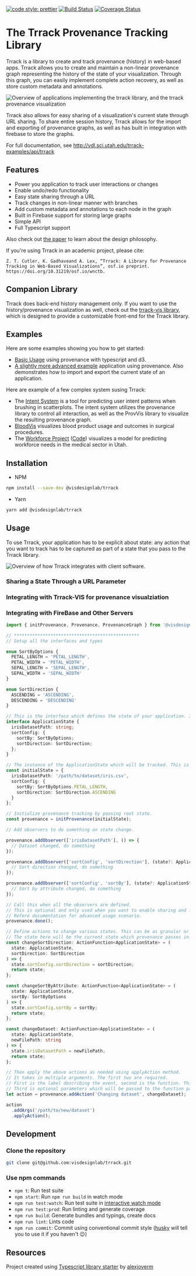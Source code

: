[![code style: prettier](https://img.shields.io/badge/code_style-prettier-ff69b4.svg?style=flat-square)](https://github.com/prettier/prettier)
[![Build Status](https://travis-ci.com/visdesignlab/provenance-lib-core.svg?branch=master)](https://travis-ci.com/visdesignlab/provenance-lib-core)
[![Coverage Status](https://coveralls.io/repos/github/visdesignlab/provenance-lib-core/badge.svg?branch=master)](https://coveralls.io/github/visdesignlab/provenance-lib-core?branch=master)

# The Trrack Provenance Tracking Library

Trrack is a library to create and track provenance (history) in web-based apps. Trrack allows you to create and maintain a non-linear provenance graph representing the history of the state of your visualization. Through this graph, you can easily implement complete action recovery, as well as store custom metadata and annotations.

![Overview of applications implementing the trrack library, and the trrack provenance visualization](trrack_overview.png)

Trrack also allows for easy sharing of a visualization's current state through URL sharing. To share entire session history, Trrack allows for the import and exporting of provenance graphs, as well as has built in integration with firebase to store the graphs. 

For full documentation, see http://vdl.sci.utah.edu/trrack-examples/api/trrack

## Features

- Power you application to track user interactions or changes
- Enable undo/redo functionality
- Easy state sharing through a URL
- Track changes in non-linear manner with branches
- Add custom metadata and annotations to each node in the graph
- Built in Firebase support for storing large graphs
- Simple API
- Full Typescript support

Also check out [the paper](https://doi.org/10.31219/osf.io/wnctb) to learn about the design philosophy.

If you're using Trrack in an academic project, please cite: 

```
Z. T. Cutler, K. Gadhaveand A. Lex, “Trrack: A Library for Provenance Tracking in Web-Based Visualizations”, osf.io preprint. https://doi.org/10.31219/osf.io/wnctb.
```

## Companion Library 

Trrack does back-end history management only. If you want to use the history/provenance visualization as well, check out the [trrack-vis library](https://github.com/visdesignlab/trrack-vis), which is designed to provide a customizable front-end for the Trrack library.


## Examples

Here are some examples showing you how to get started: 

 * [Basic Usage](https://github.com/visdesignlab/trrack-examples) using provenance with typescript and d3.
 * [A slightly more advanced example](https://github.com/visdesignlab/provenance-lib-core-demo) application using provenance. Also demonstrates how to import and export the current state of an application.



Here are example of a few complex system susing Trrack:

 * The [Intent System](https://github.com/visdesignlab/intent-system) is a tool for predicting user intent patterns when brushing in scatterplots. The intent system utilizes the provenance library to control all interaction, as well as the ProvVis library to visualize the resulting provenance graph.
 * [BloodVis](https://github.com/visdesignlab/bloodvis) visualizes blood product usage and outcomes in surgical procedures. 
 * The [Workforce Project](http://vdl.sci.utah.edu/workforce-frontend/) ([Code](https://github.com/visdesignlab/workforce-frontend)) visualizes a model for predicting workforce needs in the medical sector in Utah.


## Installation

- NPM

```bash
npm install --save-dev @visdesignlab/trrack
```

- Yarn

```bash
yarn add @visdesignlab/trrack
```

## Usage

To use Trrack, your application has to be explicit about state: any action that you want to track has to be captured as part of a state that you pass to the Trrack library. 


![Overview of how Trrack integrates with client software.](trrack_architecture.png)


### Sharing a State Through a URL Parameter

### Integrating with Trrack-VIS for provenance visualziation

### Integrating with FireBase and Other Servers





```typescript
import { initProvenance, Provenance, ProvenanceGraph } from '@visdesignlab/trrack';

// ************************************************
// Setup all the interfaces and types

enum SortByOptions {
  PETAL_LENGTH = 'PETAL_LENGTH',
  PETAL_WIDTH = 'PETAL_WIDTH',
  SEPAL_LENGTH = 'SEPAL_LENGTH',
  SEPAL_WIDTH = 'SEPAL_WIDTH'
}

enum SortDirection {
  ASCENDING = 'ASCENDING',
  DESCENDING = 'DESCENDING'
}

// This is the interface which defines the state of your application. Instance of this interface will be tracked
interface ApplicationState {
  irisDatasetPath: string;
  sortConfig: {
    sortBy: SortByOptions;
    sortDirection: SortDirection;
  };
}

// The instance of the ApplicationState which will be tracked. This is also the root state in Provenance Graph
const initialState = {
  irisDatasetPath: '/path/to/dataset/iris.csv',
  sortConfig: {
    sortBy: SortByOptions.PETAL_LENGTH,
    sortDirection: SortDirection.ASCENDING
  }
};

// Initialize provenance tracking by passing root state.
const provenance = initProvenance(initialState);

// Add observers to do something on state change.

provenance.addObserver(['irisDatasetPath'], () => {
  // Dataset changed, do something
});

provenance.addObserver(['sortConfig', 'sortDirection'], (state?: ApplicationState) => {
  // Sort direction changed, do something
});

provenance.addObserver(['sortConfig', 'sortBy'], (state?: ApplicationState) => {
  // Sort by attribute changed, do something
});

// Call this when all the observers are defined.
// This is optional and only used when you want to enable sharing and loading states from URL.
// Refere documentation for advanced usage scenario.
provenance.done();

// Define actions to change various states. This can be as granular or coarse as you wish.
// The state here will be the current state which provenance passes in.
const changeSortDirection: ActionFunction<ApplicationState> = (
  state: ApplicationState,
  sortDirection: SortDirection
) => {
  state.sortConfig.sortDirection = sortDirection;
  return state;
};

const changeSortByAttribute: ActionFunction<ApplicationState> = (
  state: ApplicationState,
  sortBy: SortByOptions
) => {
  state.sortConfig.sortBy = sortBy;
  return state;
};

const changeDataset: ActionFunction<ApplicationState> = (
  state: ApplicationState,
  newFilePath: string
) => {
  state.irisDatasetPath = newFilePath;
  return state;
};

// Then apply the above actions as needed using applyAction method.
// It takes in multiple arguments. The first two are required.
// First is the label describing the event, second is the function. This can be anonymous function.
// Third is optional parameters which will be passed to the function passed as second arguments.
let action = provenance.addAction('Changing dataset', changeDataset);

action
  .addArgs('/path/to/new/dataset')
  .applyAction();

```

## Development

### Clone the repository

```bash
git clone git@github.com:visdesignlab/trrack.git
```

### Use npm commands

- `npm t`: Run test suite
- `npm start`: Run `npm run build` in watch mode
- `npm run test:watch`: Run test suite in [interactive watch mode](http://facebook.github.io/jest/docs/cli.html#watch)
- `npm run test:prod`: Run linting and generate coverage
- `npm run build`: Generate bundles and typings, create docs
- `npm run lint`: Lints code
- `npm run commit`: Commit using conventional commit style ([husky](https://github.com/typicode/husky) will tell you to use it if you haven't :wink:)

## Resources

Project created using [Typescript library starter](https://github.com/alexjoverm/typescript-library-starter) by [alexjoverm](https://github.com/alexjoverm/)



